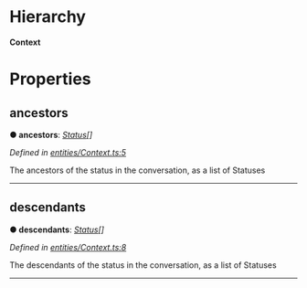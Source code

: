 

# Hierarchy

**Context**

# Properties

<a id="ancestors"></a>

##  ancestors

**● ancestors**: *[Status](_entities_status_.status.md)[]*

*Defined in [entities/Context.ts:5](https://github.com/lagunehq/core/blob/daa242c/src/entities/Context.ts#L5)*

The ancestors of the status in the conversation, as a list of Statuses

___
<a id="descendants"></a>

##  descendants

**● descendants**: *[Status](_entities_status_.status.md)[]*

*Defined in [entities/Context.ts:8](https://github.com/lagunehq/core/blob/daa242c/src/entities/Context.ts#L8)*

The descendants of the status in the conversation, as a list of Statuses

___

